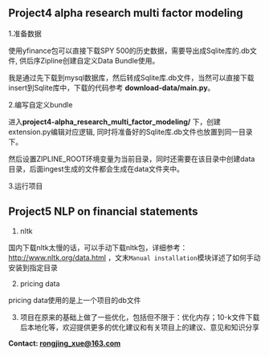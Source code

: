 ## Project4 alpha research multi factor modeling
1.准备数据

使用yfinance包可以直接下载SPY 500的历史数据，需要导出成Sqlite库的.db文件, 供后序Zipline创建自定义Data Bundle使用。

我是通过先下载到mysql数据库，然后转成Sqlite库.db文件，当然可以直接下载insert到Sqlite库中，下载的代码参考 **download-data/main.py**。

2.编写自定义bundle

进入**project4-alpha_research_multi_factor_modeling/** 下，创建extension.py编辑对应逻辑, 同时将准备好的Sqlite库.db文件也放置到同一目录下。

然后设置ZIPLINE_ROOT环境变量为当前目录，同时还需要在该目录中创建data目录，后面ingest生成的文件都会生成在data文件夹中。

3.运行项目

## Project5 NLP on financial statements
1. nltk

国内下载nltk太慢的话，可以手动下载nltk包，详细参考：http://www.nltk.org/data.html ，文末`Manual installation`模块详述了如何手动安装到指定目录

2. pricing data

pricing data使用的是上一个项目的db文件

3. 项目在原来的基础上做了一些优化，包括但不限于：优化内存；10-k文件下载后本地化等，欢迎提供更多的优化建议和有关项目上的建议、意见和知识分享

<b>Contact: rongjing_xue@163.com
</b>
